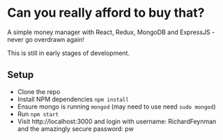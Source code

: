 # Can you really afford to buy that?
A simple money manager with React, Redux, MongoDB and ExpressJS - never go overdrawn again!

This is still in early stages of development.

## Setup
- Clone the repo
- Install NPM dependencies `npm install`
- Ensure mongo is running `mongod` (may need to use need `sudo mongod`)
- Run `npm start`
- Visit http://localhost:3000 and login with username: RichardFeynman and the amazingly secure password: pw



